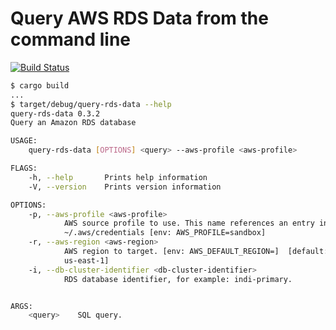 # Query AWS RDS Data from the command line
[![Build Status](https://travis-ci.com/bruceadams/query-rds-data.svg?branch=master)](https://travis-ci.com/bruceadams/query-rds-data)

```bash
$ cargo build
...
$ target/debug/query-rds-data --help
query-rds-data 0.3.2
Query an Amazon RDS database

USAGE:
    query-rds-data [OPTIONS] <query> --aws-profile <aws-profile>

FLAGS:
    -h, --help       Prints help information
    -V, --version    Prints version information

OPTIONS:
    -p, --aws-profile <aws-profile>
            AWS source profile to use. This name references an entry in
            ~/.aws/credentials [env: AWS_PROFILE=sandbox]
    -r, --aws-region <aws-region>
            AWS region to target. [env: AWS_DEFAULT_REGION=]  [default:
            us-east-1]
    -i, --db-cluster-identifier <db-cluster-identifier>
            RDS database identifier, for example: indi-primary.


ARGS:
    <query>    SQL query.
```
